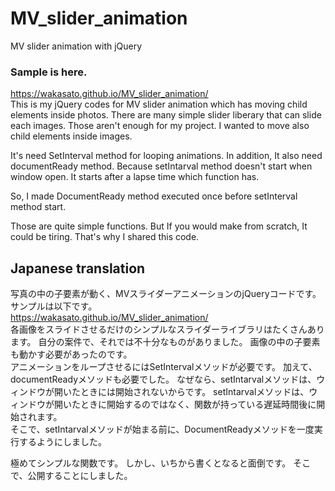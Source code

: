 # MV_slider_animation
MV slider animation with jQuery

### Sample is here.
https://wakasato.github.io/MV_slider_animation/
<br>
This is my jQuery codes for MV slider animation which has moving child elements inside photos.
There are many simple slider liberary that can slide each images.
Those aren't enough for my project.
I wanted to move also child elements inside images.

It's need SetInterval method for looping animations.
In addition, It also need documentReady method.
Because setIntarval method doesn't start when window open.
It starts after a lapse time which function has.

So, I made DocumentReady method executed once before setInterval method start.<br>

Those are quite simple functions. 
But If you would make from scratch, It could be tiring.
That's why I shared this code.<br>


## Japanese translation
写真の中の子要素が動く、MVスライダーアニメーションのjQueryコードです。
サンプルは以下です。<br>
https://wakasato.github.io/MV_slider_animation/
<br>
各画像をスライドさせるだけのシンプルなスライダーライブラリはたくさんあります。
自分の案件で、それでは不十分なものがありました。
画像の中の子要素も動かす必要があったのです。
<br>
アニメーションをループさせるにはSetIntervalメソッドが必要です。
加えて、documentReadyメソッドも必要でした。
なぜなら、setIntarvalメソッドは、ウィンドウが開いたときには開始されないからです。
setIntarvalメソッドは、ウィンドウが開いたときに開始するのではなく、関数が持っている遅延時間後に開始されます。
<br>
そこで、setIntarvalメソッドが始まる前に、DocumentReadyメソッドを一度実行するようにしました。

極めてシンプルな関数です。
しかし、いちから書くとなると面倒です。
そこで、公開することにしました。
